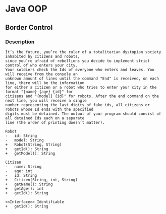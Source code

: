 # Java OOP

## Border Control

### Description
    It’s the future, you’re the ruler of a totalitarian dystopian society inhabited by citizens and robots, 
    since you’re afraid of rebellions you decide to implement strict control of who enters your city.
    Your soldiers check the Ids of everyone who enters and leaves. You will receive from the console an 
    unknown amount of lines until the command "End" is received, on each line, there will be the information 
    for either a citizen or a robot who tries to enter your city in the format "{name} {age} {id}" for 
    citizens and "{model} {id}" for robots. After the end command on the next line, you will receive a single 
    number representing the last digits of fake ids, all citizens or robots whose Id ends with the specified 
    digits must be detained. The output of your program should consist of all detained Ids each on a separate
    line (the order of printing doesn’t matter). 

    Robot
    -	id: String 
    -	model: String 
    +	Robot(String, String) 
    +	getId(): String
    +	getModel(): String 
    
    Citizen
    -	name: String 
    -	age: int 
    -	id: String
    +	Citizen(String, int, String) 
    +	getName(): String 
    +	getAge(): int 
    +	getId(): String 

    <<Interface>> Identifiable
    +	getId(): String